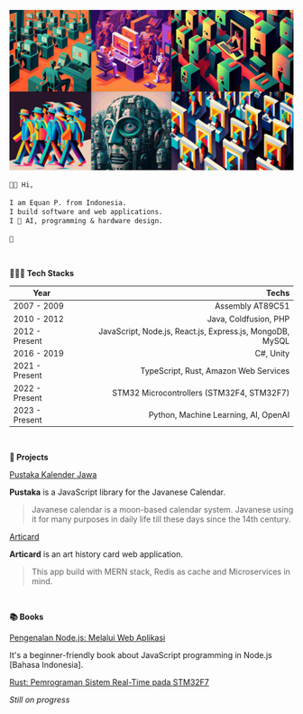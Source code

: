 ![AI_Banner](wallpaper.jpg)

```
👋🏼 Hi,

I am Equan P. from Indonesia.
I build software and web applications.
I 💖 AI, programming & hardware design.

🤖
```

<br/>

**👨🏼‍💻 Tech Stacks**

| Year            | Techs            |
|-----------------|-----------------:|
| 2007 - 2009     | Assembly AT89C51 |
| 2010 - 2012     | Java, Coldfusion, PHP |
| 2012 - Present  | JavaScript, Node.js, React.js, Express.js, MongoDB, MySQL |
| 2016 - 2019     | C#, Unity |
| 2021 - Present  | TypeScript, Rust, Amazon Web Services |
| 2022 - Present  | STM32 Microcontrollers (STM32F4, STM32F7) |
| 2023 - Present  | Python, Machine Learning, AI, OpenAI |

<br/>

**🚀 Projects**

[Pustaka Kalender Jawa](https://github.com/kalenderjawa)

**Pustaka** is a JavaScript library for the Javanese Calendar. 

> Javanese calendar is a moon-based calendar system. Javanese using it for many purposes in daily life till these days since the 14th century.

[Articard](https://github.com/junwatu/articard)

**Articard** is an art history card web application.

> This app build with MERN stack, Redis as cache and Microservices in mind.

<br/>

**📚 Books**

[Pengenalan Node.js: Melalui Web Aplikasi](https://play.google.com/store/books/details?id=pdOfDwAAQBAJ)

It's a beginner-friendly book about JavaScript programming in Node.js [Bahasa Indonesia].

[Rust: Pemrograman Sistem Real-Time pada STM32F7](https://github.com/junwatu/junwatu/edit/master/README.md)

*Still on progress*
